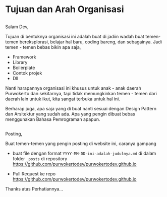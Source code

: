 # Tujuan dan Arah Organisasi

##
Salam Dev,

Tujuan di bentuknya organisasi ini adalah buat di jadiin wadah buat temen-temen bereksplorasi, belajar hal baru,
coding bareng, dan sebagainya.
Jadi temen - temen bebas bikin apa saja,
 - Framework
 - Library
 - Boilerplate
 - Contok projek
 - Dll

Nanti harapannya organisasi ini khusus untuk anak - anak daerah Purwokerto dan sekitarnya, tapi tidak memungkinkan
temen - temen dari daerah lain untuk ikut, kita sangat terbuka untuk hal ini.

Berharap juga, apa saja yang di buat nanti sesuai dengan Design Pattern dan Arsitektur yang sudah ada.
Apa yang pengin dibuat bebas menggunakan Bahasa Pemrograman apapun.

##
Posting,

Buat temen-temen yang pengin posting di website ini, caranya gampang
- buat file dengan format `YYYY-MM-DD-ini-adalah-judulnya.md` di dalam folder `_posts` 
  di repository  https://github.com/purwokertodev/purwokertodev.github.io

- Pull Request ke repo https://github.com/purwokertodev/purwokertodev.github.io

Thanks atas Perhatiannya...
